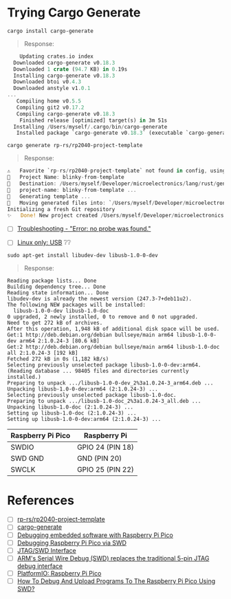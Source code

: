 # Trying Cargo Generate


```
cargo install cargo-generate
```
> Response:
```rust
    Updating crates.io index
  Downloaded cargo-generate v0.18.3
  Downloaded 1 crate (94.7 KB) in 0.19s
  Installing cargo-generate v0.18.3
  Downloaded btoi v0.4.3
  Downloaded anstyle v1.0.1
...
   Compiling home v0.5.5
   Compiling git2 v0.17.2
   Compiling cargo-generate v0.18.3
    Finished release [optimized] target(s) in 3m 51s
  Installing /Users/myself/.cargo/bin/cargo-generate
   Installed package `cargo-generate v0.18.3` (executable `cargo-generate`)
```

```
cargo generate rp-rs/rp2040-project-template 
```
> Response:
```rust
⚠️   Favorite `rp-rs/rp2040-project-template` not found in config, using it as a git repository: https://github.com/rp-rs/rp2040-project-template.git
🤷   Project Name: blinky-from-template
🔧   Destination: /Users/myself/Developer/microelectronics/lang/rust/generate/blinky-from-template ...
🔧   project-name: blinky-from-template ...
🔧   Generating template ...
🔧   Moving generated files into: `/Users/myself/Developer/microelectronics/lang/rust/generate/blinky-from-template`...
Initializing a fresh Git repository
✨   Done! New project created /Users/myself/Developer/microelectronics/lang/rust/generate/blinky-from-template
```


- [ ] [Troubleshooting - "Error: no probe was found."](https://github.com/knurling-rs/probe-run#troubleshooting)

- [ ] [Linux only: USB](https://embedded-trainings.ferrous-systems.com/installation.html?highlight=udev#linux-only-usb) :grey_question::grey_question:

```
sudo apt-get install libudev-dev libusb-1.0-0-dev
```
> Response:
```
Reading package lists... Done
Building dependency tree... Done
Reading state information... Done
libudev-dev is already the newest version (247.3-7+deb11u2).
The following NEW packages will be installed:
  libusb-1.0-0-dev libusb-1.0-doc
0 upgraded, 2 newly installed, 0 to remove and 0 not upgraded.
Need to get 272 kB of archives.
After this operation, 1,948 kB of additional disk space will be used.
Get:1 http://deb.debian.org/debian bullseye/main arm64 libusb-1.0-0-dev arm64 2:1.0.24-3 [80.6 kB]
Get:2 http://deb.debian.org/debian bullseye/main arm64 libusb-1.0-doc all 2:1.0.24-3 [192 kB]
Fetched 272 kB in 0s (1,182 kB/s)   
Selecting previously unselected package libusb-1.0-0-dev:arm64.
(Reading database ... 98405 files and directories currently installed.)
Preparing to unpack .../libusb-1.0-0-dev_2%3a1.0.24-3_arm64.deb ...
Unpacking libusb-1.0-0-dev:arm64 (2:1.0.24-3) ...
Selecting previously unselected package libusb-1.0-doc.
Preparing to unpack .../libusb-1.0-doc_2%3a1.0.24-3_all.deb ...
Unpacking libusb-1.0-doc (2:1.0.24-3) ...
Setting up libusb-1.0-doc (2:1.0.24-3) ...
Setting up libusb-1.0-0-dev:arm64 (2:1.0.24-3) ...
```

| Raspberry Pi Pico | Raspberry Pi     |
|-------------------|------------------|
| SWDIO	            | GPIO 24 (PIN 18) |
| SWD GND           | GND (PIN 20)     |
| SWCLK	            | GPIO 25 (PIN 22) |

# References

- [ ] [rp-rs/rp2040-project-template](https://github.com/rp-rs/rp2040-project-template)
- [ ] [cargo-generate](https://crates.io/crates/cargo-generate)
- [ ] [Debugging embedded software with Raspberry Pi Pico](https://www.raspberrypi.com/news/debugging-embedded-software-with-raspberry-pi-pico/)
- [ ] [Debugging Raspberry Pi Pico via SWD](https://visualgdb.com/documentation/embedded/raspberry/pico/swd/)
- [ ] [JTAG/SWD Interface](https://developer.arm.com/documentation/101636/0100/Debug-and-Trace/JTAG-SWD-Interface)
- [ ] [ARM's Serial Wire Debug (SWD) replaces the traditional 5-pin JTAG debug interface](https://wiki.segger.com/SWD)
- [ ] [PlatformIO: Raspberry Pi Pico](https://docs.platformio.org/en/stable/boards/raspberrypi/pico.html)
- [ ] [How To Debug And Upload Programs To The Raspberry Pi Pico Using SWD?](https://www.mathaelectronics.com/how-to-debug-and-upload-programs-to-the-raspberry-pi-pico-using-swd)
